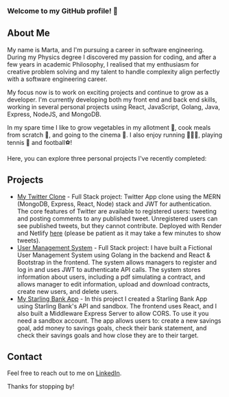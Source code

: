 ### Welcome to my GitHub profile! 👋

<!--
**contimarta/contimarta** is a ✨ _special_ ✨ repository because its `README.md` (this file) appears on your GitHub profile.

Here are some ideas to get you started:

- 🔭 I’m currently working on ...
- 🌱 I’m currently learning ...
- 👯 I’m looking to collaborate on ...
- 🤔 I’m looking for help with ...
- 💬 Ask me about ...
- 📫 How to reach me: ...
- 😄 Pronouns: ...
- ⚡ Fun fact: ...
-->
## About Me

My name is Marta, and I'm pursuing a career in software engineering. During my Physics degree I discovered my passion for coding, and after a few years in academic Philosophy, I realised that my enthusiasm for creative problem solving and my talent to handle complexity align perfectly with a software engineering career.

My focus now is to work on exciting projects and continue to grow as a developer. I'm currently developing both my front end and back end skills, working in several personal projects using React, JavaScript, Golang, Java, Express, NodeJS, and MongoDB.

In my spare time I like to grow vegetables in my allotment 🌱, cook meals from scratch 🥘, and going to the cinema 🎥. I also enjoy running 🏃🏻‍♀️, playing tennis 🎾 and football⚽️!

Here, you can explore three personal projects I've recently completed:

## Projects

- [My Twitter Clone](https://github.com/contimarta/Twitter-clone) - Full Stack project: Twitter App clone using the MERN (MongoDB, Express, React, Node) stack and JWT for authentication. The core features of Twitter are available to registered users: tweeting and posting comments to any published tweet. Unregistered users can see published tweets, but they cannot contribute. Deployed with Render and Netlify [here](https://glittering-starship-2d6852.netlify.app/) (please be patient as it may take a few minutes to show tweets).
- [User Management System](https://github.com/contimarta/UserManagementSystem_App) - Full Stack project: I have built a Fictional User Management System using Golang in the backend and React & Bootstrap in the frontend. The system allows managers to register and log in and uses JWT to authenticate API calls. The system stores information about users, including a pdf simulating a contract, and allows manager to edit information, upload and download contracts, create new users, and delete users.
- [My Starling Bank App](https://github.com/contimarta/starling-bank-app) - In this project I created a Starling Bank App using Starling Bank's API and sandbox. The frontend uses React, and I also built a Middleware Express Server to allow CORS. To use it you need a sandbox account. The app allows users to: create a new savings goal, add money to savings goals, check their bank statement, and check their savings goals and how close they are to their target.



## Contact

Feel free to reach out to me on [LinkedIn](https://www.linkedin.com/in/marta-conti-lorenzo/).

Thanks for stopping by!
